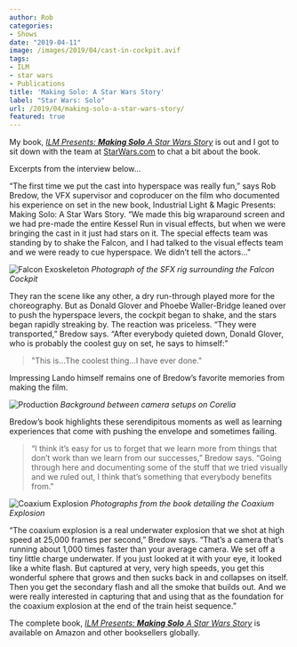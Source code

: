 ```yaml
---
author: Rob
categories:
- Shows
date: "2019-04-11"
image: /images/2019/04/cast-in-cockpit.avif
tags:
- ILM
- star wars
- Publications
title: 'Making Solo: A Star Wars Story'
label: "Star Wars: Solo"
url: /2019/04/making-solo-a-star-wars-story/
featured: true
---
```


My book, [*ILM Presents: **Making Solo** A Star Wars Story*](https://amzn.to/3RuXRgi) is out and I got to sit down with the team at [StarWars.com](https://www.starwars.com/news/rob-bredow-making-solo-book-interview) to chat a bit about the book.

Excerpts from the interview below...

“The first time we put the cast into hyperspace was really fun,” says Rob Bredow, the VFX supervisor and coproducer on the film who documented his experience on set in the new book, Industrial Light & Magic Presents: Making Solo: A Star Wars Story. “We made this big wraparound screen and we had pre-made the entire Kessel Run in visual effects, but when we were bringing the cast in it just had stars on it. The special effects team was standing by to shake the Falcon, and I had talked to the visual effects team and we were ready to cue hyperspace. We didn’t tell the actors..."

![Falcon Exoskeleton](/images/2019/04/falcon-exoskeleton.avif "Photograph of the SFX rig surrounding the Falcon Cockpit")
*Photograph of the SFX rig surrounding the Falcon Cockpit*

They ran the scene like any other, a dry run-through played more for the choreography. But as Donald Glover and Phoebe Waller-Bridge leaned over to push the hyperspace levers, the cockpit began to shake, and the stars began rapidly streaking by. The reaction was priceless. “They were transported,” Bredow says. “After everybody quieted down, Donald Glover, who is probably the coolest guy on set, he says to himself:"

> "This is...The coolest thing...I have ever done."

Impressing Lando himself remains one of Bredow’s favorite memories from making the film. 

![Production](/images/2019/04/production-the-shoot.avif "Background between camera setups on Corelia")
*Background between camera setups on Corelia*

Bredow’s book highlights these serendipitous moments as well as learning experiences that come with pushing the envelope and sometimes failing.

>“I think it’s easy for us to forget that we learn more from things that don’t work than we learn from our successes,” Bredow says. “Going through here and documenting some of the stuff that we tried visually and we ruled out, I think that’s something that everybody benefits from."

![Coaxium Explosion](/images/2019/04/coaxium-explosion.avif "Page from the book detailing the Coaxium Explosion")
*Photographs from the book detailing the Coaxium Explosion*

“The coaxium explosion is a real underwater explosion that we shot at high speed at 25,000 frames per second,” Bredow says. “That’s a camera that’s running about 1,000 times faster than your average camera. We set off a tiny little charge underwater. If you just looked at it with your eye, it looked like a white flash. But captured at very, very high speeds, you get this wonderful sphere that grows and then sucks back in and collapses on itself. Then you get the secondary flash and all the smoke that builds out. And we were really interested in capturing that and using that as the foundation for the coaxium explosion at the end of the train heist sequence.”

The complete book, [*ILM Presents: **Making Solo** A Star Wars Story*](https://amzn.to/3RuXRgi) is available on Amazon and other booksellers globally.